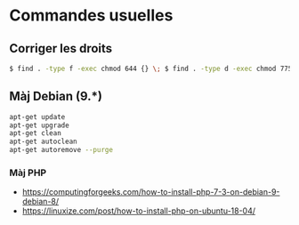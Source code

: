 # Commandes usuelles

## Corriger les droits

```bash
$ find . -type f -exec chmod 644 {} \; $ find . -type d -exec chmod 775 {} \;
```

## Màj Debian \(9.\*\)

```bash
apt-get update 
apt-get upgrade 
apt-get clean 
apt-get autoclean 
apt-get autoremove --purge
```

### Màj PHP

- https://computingforgeeks.com/how-to-install-php-7-3-on-debian-9-debian-8/
- https://linuxize.com/post/how-to-install-php-on-ubuntu-18-04/
